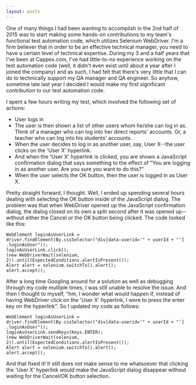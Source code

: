 ```yaml
---
layout: posts
---
```


One of many things I had been wanting to accomplish in the 2nd half of 2015 was to start making some hands-on contributions to my team's functional test automation code, which utilizes Selenium WebDriver.  I'm a firm believer that in order to be an effective technical manager, you need to have a certain level of technical expertise.  During my 3 and a half years that I've been at Cappex.com, I've had little-to-no experience working on the test automation code (well, it didn't even exist until about a year after I joined the company) and as such, I had felt that there's very little that I can do to technically support my QA manager and QA engineer.  So anyhow, sometime late last year I decided I would make my first significant contribution to our test automation code.

I spent a few hours writing my test, which involved the following set of actions:

* User logs in
* The user is then shown a list of other users whom he/she can log in as.  Think of a manager who can log into her direct reports' accounts.  Or, a teacher who can log into his students' accounts.
* When the user decides to log in as another user, say, User X--the user clicks on the 'User X' hyperlink.
* And when the 'User X' hyperlink is clicked, you are shown a JavaScript confirmation dialog that says something to the effect of "You are logging in as another user.  Are you sure you want to do this?"
* When the user selects the OK button, then the user is logged in as User X.

Pretty straight forward, I thought.  Well, I ended up spending several hours dealing with selecting the OK button inside of the JavaScript dialog.  The problem was that when WebDriver opened up the JavaScript confirmation dialog, the dialog closed on its own a split second after it was opened up--without either the Cancel or the OK button being clicked.  The code looked like this:

    WebElement loginAsUserLink = driver.findElement(By.cssSelector("div[data-userid='" + userId + "'] .loginAsUser"));
    loginAsUserLink.click();
    (new WebDriverWait(selenium, 2)).until(ExpectedConditions.alertIsPresent());
    Alert alert = selenium.switchTo().alert();
    alert.accept();

After a long time Googling around for a solution as well as debugging through my code multiple times, I was still unable to resolve the issue.  And then I thought to myself, "hm, I wonder what would happen if, instead of having WebDriver click on the 'User X' hyperlink, I were to press the enter key on the hyperlink".  So I updated my code as follows:

    WebElement loginAsUserLink = driver.findElement(By.cssSelector("div[data-userid='" + userId + "'] .loginAsUser"));
    loginAsUserLink.sendKeys(Keys.ENTER);
    (new WebDriverWait(selenium, 2)).until(ExpectedConditions.alertIsPresent());
    Alert alert = selenium.switchTo().alert();
    alert.accept();

And that fixed it!  It still does not make sense to me whatsoever that clicking the 'User X' hyperlink would make the JavaScript dialog disappear without waiting for the Cancel/OK button selection.
